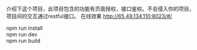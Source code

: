 介绍下这个项目，此项目包含的功能有页面授权，接口鉴权。不会侵入你的项目，项目间的交互通过restful接口。
在线效果
<a href='http://65.49.134.110:8023/#/' target="_blank">http://65.49.134.110:8023/#/</a>

npm run install<br>
npm run dev<br>
npm run build
